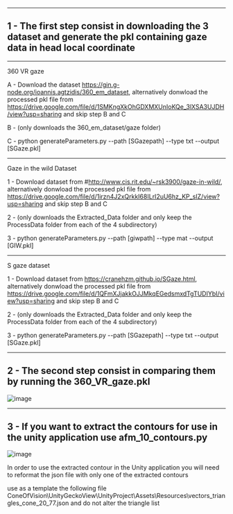 

-----------
1 - The first step consist in downloading the 3 dataset and generate the pkl containing gaze data in head local coordinate
-----------

-----------
360 VR gaze


A - Download the dataset https://gin.g-node.org/ioannis.agtzidis/360_em_dataset, alternatively donwload the processed pkl file from https://drive.google.com/file/d/1SMKngXkOhGDXMXUnIoKQe_3lXSA3UJDH/view?usp=sharing and skip step B and C 

B - (only downloads the 360_em_dataset/gaze folder)

C - python generateParameters.py --path [SGazepath] --type txt --output [SGaze.pkl]


------------------------
Gaze in the wild Dataset


1 - Download dataset from #http://www.cis.rit.edu/~rsk3900/gaze-in-wild/, alternatively donwload the processed pkl file from https://drive.google.com/file/d/1irzn4J2xQrkkI68ILrI2uU6hz_KP_sIZ/view?usp=sharing and skip step B and C 

2 - (only downloads the Extracted_Data folder and only keep the ProcessData folder from each of the 4 subdirectory)

3 - python generateParameters.py --path [giwpath] --type mat --output [GIW.pkl]


--------------------------------
S gaze dataset 


1 - Download dataset from https://cranehzm.github.io/SGaze.html, alternatively donwload the processed pkl file from https://drive.google.com/file/d/1QFmXJjakkOJJMkqEGedsmxdTgTUDIYbI/view?usp=sharing and skip step B and C 

2 - (only downloads the Extracted_Data folder and only keep the ProcessData folder from each of the 4 subdirectory)

3 - python generateParameters.py --path [SGazepath] --type txt --output [SGaze.pkl]


------------------------------------------------------------------------------------------------
2 - The second step consist in comparing them by running the 360_VR_gaze.pkl
------------------------------------------------------------------------------------------------
![image](https://user-images.githubusercontent.com/7544912/178710412-2609ad1f-dbd0-4088-8f68-14601546ffb6.png)

------------------------------------------------------------------------------------------------
3 - If you want to extract the contours for use in the unity application use afm_10_contours.py
------------------------------------------------------------------------------------------------

![image](https://user-images.githubusercontent.com/7544912/178714374-ac665a4d-a1c3-4084-8ed5-8fa388116af3.png)

In order to use the extracted contour in the Unity application you will need to reformat the json file with only one of the extracted contours

use as a template the following file ConeOfVision\UnityGeckoView\UnityProject\Assets\Resources\vectors_triangles_cone_20_77.json and do not alter the triangle list 



